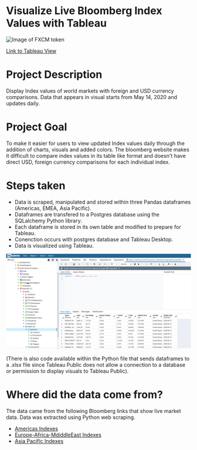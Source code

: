 # Visualize Live Bloomberg Index Values with Tableau


![Image of FXCM token](https://github.com/juanfp900/Automated-ForexTradingAlgorithms/blob/master/FXCMForexBot/Images/TokenFXCM.png)

[Link to Tableau View](https://github.com/juanfp900/webscrape_Bloomberg_DB_Tableau/blob/master/Images/View.png)

# Project Description
Display Index values of world markets with foreign and USD currency comparisons. 
Data that appears in visual starts from May 14, 2020 and updates daily.

# Project Goal
To make it easier for users to view updated Index values daily through the addition of charts, visuals and added colors. 
The bloomberg website makes it difficult to compare index values in its table like format and doesn't
have direct USD, foreign currency comparisons for each individual index. 

# Steps taken 
  - Data is scraped, manipulated and stored within three Pandas dataframes (Americas, EMEA, Asia Pacific).
  - Dataframes are transfered to a Postgres database using the SQLalchemy Python library. 
  - Each dataframe is stored in its own table and modified to prepare for Tableau.
  - Conenction occurs with postgres database and Tableau Desktop.
  - Data is visualized using Tableau.
  
 
![Image of pgAdmin4](https://github.com/juanfp900/webscrape_Bloomberg_DB_Tableau/blob/master/Images/PGAdmin4-Postgres.png)

(There is also code available within the Python file that sends dataframes to a .xlsx file since Tableau Public does not allow a connection to a database or permission to display visuals to Tableau Public). 

# Where did the data come from? 

The data came from the following Bloomberg links that show live market data. 
Data was extracted using Python web scraping.
 - [Americas Indexes](https://www.bloomberg.com/markets/stocks/world-indexes/americas)
 - [Europe-Africa-MdiddleEast Indexes](https://www.bloomberg.com/markets/stocks/world-indexes/europe-africa-middle-east)
 - [Asia Pacific Indexes](https://www.bloomberg.com/markets/stocks/world-indexes/asia-pacific)



